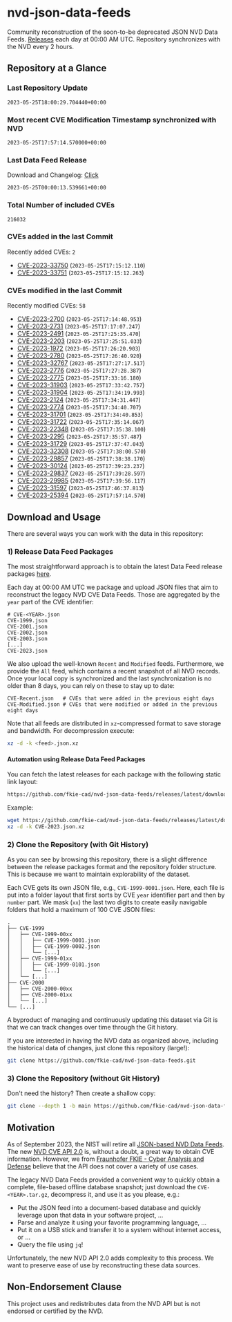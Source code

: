 # nvd-json-data-feeds

Community reconstruction of the soon-to-be deprecated JSON NVD Data Feeds. 
[Releases](https://github.com/fkie-cad/nvd-json-data-feeds/releases/latest) each day at 00:00 AM UTC.
Repository synchronizes with the NVD every 2 hours.

## Repository at a Glance

### Last Repository Update

```plain
2023-05-25T18:00:29.704440+00:00
```

### Most recent CVE Modification Timestamp synchronized with NVD

```plain
2023-05-25T17:57:14.570000+00:00
```

### Last Data Feed Release

Download and Changelog: [Click](https://github.com/fkie-cad/nvd-json-data-feeds/releases/latest)

```plain
2023-05-25T00:00:13.539661+00:00
```

### Total Number of included CVEs

```plain
216032
```

### CVEs added in the last Commit

Recently added CVEs: `2`

* [CVE-2023-33750](CVE-2023/CVE-2023-337xx/CVE-2023-33750.json) (`2023-05-25T17:15:12.110`)
* [CVE-2023-33751](CVE-2023/CVE-2023-337xx/CVE-2023-33751.json) (`2023-05-25T17:15:12.263`)


### CVEs modified in the last Commit

Recently modified CVEs: `58`

* [CVE-2023-2700](CVE-2023/CVE-2023-27xx/CVE-2023-2700.json) (`2023-05-25T17:14:48.953`)
* [CVE-2023-2731](CVE-2023/CVE-2023-27xx/CVE-2023-2731.json) (`2023-05-25T17:17:07.247`)
* [CVE-2023-2491](CVE-2023/CVE-2023-24xx/CVE-2023-2491.json) (`2023-05-25T17:25:35.470`)
* [CVE-2023-2203](CVE-2023/CVE-2023-22xx/CVE-2023-2203.json) (`2023-05-25T17:25:51.033`)
* [CVE-2023-1972](CVE-2023/CVE-2023-19xx/CVE-2023-1972.json) (`2023-05-25T17:26:20.903`)
* [CVE-2023-2780](CVE-2023/CVE-2023-27xx/CVE-2023-2780.json) (`2023-05-25T17:26:40.920`)
* [CVE-2023-32767](CVE-2023/CVE-2023-327xx/CVE-2023-32767.json) (`2023-05-25T17:27:17.517`)
* [CVE-2023-2776](CVE-2023/CVE-2023-27xx/CVE-2023-2776.json) (`2023-05-25T17:27:28.387`)
* [CVE-2023-2775](CVE-2023/CVE-2023-27xx/CVE-2023-2775.json) (`2023-05-25T17:33:16.180`)
* [CVE-2023-31903](CVE-2023/CVE-2023-319xx/CVE-2023-31903.json) (`2023-05-25T17:33:42.757`)
* [CVE-2023-31904](CVE-2023/CVE-2023-319xx/CVE-2023-31904.json) (`2023-05-25T17:34:19.993`)
* [CVE-2023-2124](CVE-2023/CVE-2023-21xx/CVE-2023-2124.json) (`2023-05-25T17:34:31.447`)
* [CVE-2023-2774](CVE-2023/CVE-2023-27xx/CVE-2023-2774.json) (`2023-05-25T17:34:40.707`)
* [CVE-2023-31701](CVE-2023/CVE-2023-317xx/CVE-2023-31701.json) (`2023-05-25T17:34:40.853`)
* [CVE-2023-31722](CVE-2023/CVE-2023-317xx/CVE-2023-31722.json) (`2023-05-25T17:35:14.067`)
* [CVE-2023-22348](CVE-2023/CVE-2023-223xx/CVE-2023-22348.json) (`2023-05-25T17:35:38.100`)
* [CVE-2023-2295](CVE-2023/CVE-2023-22xx/CVE-2023-2295.json) (`2023-05-25T17:35:57.487`)
* [CVE-2023-31729](CVE-2023/CVE-2023-317xx/CVE-2023-31729.json) (`2023-05-25T17:37:47.043`)
* [CVE-2023-32308](CVE-2023/CVE-2023-323xx/CVE-2023-32308.json) (`2023-05-25T17:38:00.570`)
* [CVE-2023-29857](CVE-2023/CVE-2023-298xx/CVE-2023-29857.json) (`2023-05-25T17:38:38.170`)
* [CVE-2023-30124](CVE-2023/CVE-2023-301xx/CVE-2023-30124.json) (`2023-05-25T17:39:23.237`)
* [CVE-2023-29837](CVE-2023/CVE-2023-298xx/CVE-2023-29837.json) (`2023-05-25T17:39:28.597`)
* [CVE-2023-29985](CVE-2023/CVE-2023-299xx/CVE-2023-29985.json) (`2023-05-25T17:39:56.117`)
* [CVE-2023-31597](CVE-2023/CVE-2023-315xx/CVE-2023-31597.json) (`2023-05-25T17:46:37.813`)
* [CVE-2023-25394](CVE-2023/CVE-2023-253xx/CVE-2023-25394.json) (`2023-05-25T17:57:14.570`)


## Download and Usage

There are several ways you can work with the data in this repository:

### 1) Release Data Feed Packages

The most straightforward approach is to obtain the latest Data Feed release packages [here](https://github.com/fkie-cad/nvd-json-data-feeds/releases/latest).

Each day at 00:00 AM UTC we package and upload JSON files that aim to reconstruct the legacy NVD CVE Data Feeds.
Those are aggregated by the `year` part of the CVE identifier:

```
# CVE-<YEAR>.json
CVE-1999.json
CVE-2001.json
CVE-2002.json
CVE-2003.json
[...]
CVE-2023.json
```

We also upload the well-known `Recent` and `Modified` feeds.
Furthermore, we provide the `All` feed, which contains a recent snapshot of all NVD records.
Once your local copy is synchronized and the last synchronization is no older than 8 days, you can rely on these to stay up to date:

```plain
CVE-Recent.json   # CVEs that were added in the previous eight days
CVE-Modified.json # CVEs that were modified or added in the previous eight days
```

Note that all feeds are distributed in `xz`-compressed format to save storage and bandwidth.
For decompression execute:

```sh
xz -d -k <feed>.json.xz
```


#### Automation using Release Data Feed Packages

You can fetch the latest releases for each package with the following static link layout:

```sh
https://github.com/fkie-cad/nvd-json-data-feeds/releases/latest/download/CVE-<YEAR>.json.xz
```

Example:

```sh
wget https://github.com/fkie-cad/nvd-json-data-feeds/releases/latest/download/CVE-2023.json.xz
xz -d -k CVE-2023.json.xz
```

### 2) Clone the Repository (with Git History)

As you can see by browsing this repository, there is a slight difference between the release packages format and the repository folder structure.
This is because we want to maintain explorability of the dataset.

Each CVE gets its own JSON file, e.g., `CVE-1999-0001.json`.
Here, each file is put into a folder layout that first sorts by CVE `year` identifier part and then by `number` part.
We mask (`xx`) the last two digits to create easily navigable folders that hold a maximum of 100 CVE JSON files:

```plain
.
├── CVE-1999
│   ├── CVE-1999-00xx
│   │   ├── CVE-1999-0001.json
│   │   ├── CVE-1999-0002.json
│   │   └── [...]
│   ├── CVE-1999-01xx
│   │   ├── CVE-1999-0101.json
│   │   └── [...]
│   └── [...]
├── CVE-2000
│   ├── CVE-2000-00xx
│   ├── CVE-2000-01xx
│   └── [...]
└── [...]
```

A byproduct of managing and continuously updating this dataset via Git is that we can track changes over time through the Git history.

If you are interested in having the NVD data as organized above, including the historical data of changes, just clone this repository (large!):

```sh
git clone https://github.com/fkie-cad/nvd-json-data-feeds.git
```

### 3) Clone the Repository (without Git History)

Don't need the history? Then create a shallow copy:

```sh
git clone --depth 1 -b main https://github.com/fkie-cad/nvd-json-data-feeds.git
```

## Motivation

As of September 2023, the NIST will retire all [JSON-based NVD Data Feeds](https://nvd.nist.gov/vuln/data-feeds#divRetirementBanner-1).
The new [NVD CVE API 2.0](https://nvd.nist.gov/developers/vulnerabilities) is, without a doubt, a great way to obtain CVE information.
However, we from [Fraunhofer FKIE - Cyber Analysis and Defense](https://www.fkie.fraunhofer.de/en/departments/cad.html) believe that the API does not cover a variety of use cases.

The legacy NVD Data Feeds provided a convenient way to quickly obtain a complete, file-based offline database snapshot; just download the `CVE-<YEAR>.tar.gz`, decompress it, and use it as you please, e.g.:

* Put the JSON feed into a document-based database and quickly leverage upon that data in your software project, ...
* Parse and analyze it using your favorite programming language, ...
* Put it on a USB stick and transfer it to a system without internet access, or ...
* Query the file using `jq`!

Unfortunately, the new NVD API 2.0 adds complexity to this process.
We want to preserve ease of use by reconstructing these data sources.

## Non-Endorsement Clause

This project uses and redistributes data from the NVD API but is not endorsed or certified by the NVD.